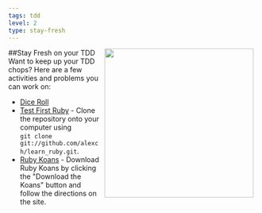 ```yaml
---
tags: tdd
level: 2
type: stay-fresh
---
```

##Stay Fresh on your TDD
<img src="https://s3.amazonaws.com/after-school-assets/fresh.jpeg" width="300" align="right" hspace="10"> Want to keep up your TDD chops? Here are a few activities and problems you can work on:

+ [Dice Roll](https://github.com/learn-co-curriculum/hs-tdd-dice-roll-lab)
+ [Test First Ruby](http://testfirst.org/learn_ruby) - Clone the repository onto your computer using<br>`git clone git://github.com/alexch/learn_ruby.git`. 
+ [Ruby Koans](http://rubykoans.com/) - Download Ruby Koans by clicking the "Download the Koans" button and follow the directions on the site.
